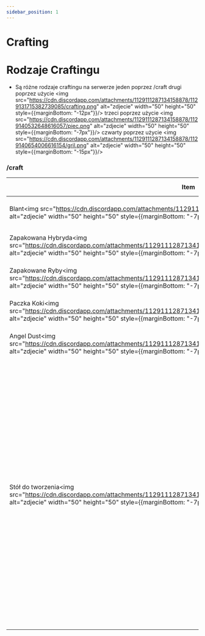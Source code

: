 ```yaml
---
sidebar_position: 1
---
```

# Crafting

# Rodzaje Craftingu

- Są różne rodzaje craftingu na serwerze jeden poprzez /craft drugi poprzez użycie <img src="https://cdn.discordapp.com/attachments/1129111287134158878/1129131715382739085/crafting.png" alt="zdjecie" width="50" height="50" style={{marginBottom: "-12px"}}/> trzeci poprzez użycie <img src="https://cdn.discordapp.com/attachments/1129111287134158878/1129140532648616057/piec.png" alt="zdjecie" width="50" height="50" style={{marginBottom: "-7px"}}/> czwarty poprzez użycie <img src="https://cdn.discordapp.com/attachments/1129111287134158878/1129140654006616154/gril.png" alt="zdjecie" width="50" height="50" style={{marginBottom: "-15px"}}/>

### /craft

| Item                  |Przedmioty |Czas Tworzenia|  
|------------           |-----------|---------|
| Blant<img src="https://cdn.discordapp.com/attachments/1129111287134158878/1129134979541106760/blant.png" alt="zdjecie" width="50" height="50" style={{marginBottom: "-7px"}}/>                 |     2x <img src="https://cdn.discordapp.com/attachments/1129111287134158878/1129133384115949618/baggedweed.png" alt="zdjecie" width="30" height="30" style={{marginBottom: "-7px"}}/><br>1x <img src="https://cdn.discordapp.com/attachments/1129111287134158878/1129133403636256840/bletki.png" alt="zdjecie" width="30" height="30" style={{marginBottom: "-7px"}}/>      |   2 sec | 
| Zapakowana Hybryda<img src="https://cdn.discordapp.com/attachments/1129111287134158878/1129133384115949618/baggedweed.png" alt="zdjecie" width="50" height="50" style={{marginBottom: "-7px"}}/>    |     1x <img src="https://cdn.discordapp.com/attachments/1129111287134158878/1129134632034631720/hybryda.png" alt="zdjecie" width="30" height="30" style={{marginBottom: "-7px"}}/> <br>1x <img src="https://cdn.discordapp.com/attachments/1129111287134158878/1129134648597950565/zip.png" alt="zdjecie" width="30" height="30" style={{marginBottom: "-7px"}}/>      |   5 sec | 
| Zapakowane Ryby<img src="https://cdn.discordapp.com/attachments/1129111287134158878/1129135203743444992/zapakowane_ryby.png" alt="zdjecie" width="50" height="50" style={{marginBottom: "-7px"}}/>       |     5x <img src="https://cdn.discordapp.com/attachments/1129111287134158878/1129135217572069396/fish.png" alt="zdjecie" width="30" height="30" style={{marginBottom: "-7px"}}/> <br>1x <img src="https://cdn.discordapp.com/attachments/1129111287134158878/1129135232646393956/box.png" alt="zdjecie" width="30" height="30" style={{marginBottom: "-7px"}}/>      |   2 sec |
| Paczka Koki<img src="https://cdn.discordapp.com/attachments/1129111287134158878/1129135433742303292/cokebrick70.png" alt="zdjecie" width="50" height="50" style={{marginBottom: "-7px"}}/>           |    4x <img src="https://cdn.discordapp.com/attachments/1129111287134158878/1129135453367451768/rawcoke90.png" alt="zdjecie" width="30" height="30" style={{marginBottom: "-7px"}}/> <br>1x <img src="https://cdn.discordapp.com/attachments/1129111287134158878/1129135232646393956/box.png" alt="zdjecie" width="30" height="30" style={{marginBottom: "-7px"}}/>       |   5 sec |
| Angel Dust<img src="https://cdn.discordapp.com/attachments/1129111287134158878/1129135705688395786/angeldust.png" alt="zdjecie" width="50" height="50" style={{marginBottom: "-7px"}}/>            |    3x <img src="https://cdn.discordapp.com/attachments/1129111287134158878/1129133384115949618/baggedweed.png" alt="zdjecie" width="30" height="30" style={{marginBottom: "-7px"}}/> <br>1x <img src="https://cdn.discordapp.com/attachments/1129111287134158878/1129135796390207618/water.png" alt="zdjecie" width="30" height="30" style={{marginBottom: "-7px"}}/>      |   5 sec |
| Stół do tworzenia<img src="https://cdn.discordapp.com/attachments/1129111287134158878/1129131715382739085/crafting.png" alt="zdjecie" width="50" height="50" style={{marginBottom: "-7px"}}/>     |    4x <img src="https://cdn.discordapp.com/attachments/1129111287134158878/1129136092600356974/cszklo.png" alt="zdjecie" width="30" height="30" style={{marginBottom: "-7px"}}/> <br>6x <img src="https://cdn.discordapp.com/attachments/1129111287134158878/1129136112238084157/czelazo.png" alt="zdjecie" width="30" height="30" style={{marginBottom: "-7px"}}/> <br>4x <img src="https://cdn.discordapp.com/attachments/1129111287134158878/1129136129136930908/cmiedz.png" alt="zdjecie" width="30" height="30" style={{marginBottom: "-7px"}}/> <br>4x <img src="https://cdn.discordapp.com/attachments/1129111287134158878/1129136141858263121/caluminium.png" alt="zdjecie" width="30" height="30" style={{marginBottom: "-7px"}}/> <br>100% <img src="https://cdn.discordapp.com/attachments/1129111287134158878/1129136161915408384/fixkit.png" alt="zdjecie" width="30" height="30" style={{marginBottom: "-7px"}}/> <br>100% <img src="https://cdn.discordapp.com/attachments/1129111287134158878/1129136224980971540/WEAPON_KNIFE.png" alt="zdjecie" width="30" height="30" style={{marginBottom: "-7px"}}/> <br>100% <img src="https://cdn.discordapp.com/attachments/1129111287134158878/1129136254097817600/lockpick.png" alt="zdjecie" width="30" height="30" style={{marginBottom: "-7px"}}/> <br>100% <img src="https://cdn.discordapp.com/attachments/1129111287134158878/1129136287077630082/WEAPON_PETROLCAN.png" alt="zdjecie" width="30" height="30" style={{marginBottom: "-7px"}}/> <br>100% <img src="https://cdn.discordapp.com/attachments/1129111287134158878/1129136307164155944/siekiera.png" alt="zdjecie" width="30" height="30" style={{marginBottom: "-7px"}}/> <br>100% <img src="https://cdn.discordapp.com/attachments/1129111287134158878/1129136340282388620/kilof.png" alt="zdjecie" width="30" height="30" style={{marginBottom: "-7px"}}/> <br>1x <img src="https://cdn.discordapp.com/attachments/1129111287134158878/1129136368614907974/kq_angle_grinder.png" alt="zdjecie" width="30" height="30" style={{marginBottom: "-7px"}}/> <br>1x <img src="https://cdn.discordapp.com/attachments/1129111287134158878/1129136386461671564/lighter.png" alt="zdjecie" width="30" height="30" style={{marginBottom: "-7px"}}/> <br>10x <img src="https://cdn.discordapp.com/attachments/1129111287134158878/1129136399296253972/cdeski.png" alt="zdjecie" width="30" height="30" style={{marginBottom: "-7px"}}/> <br>1x <img src="https://cdn.discordapp.com/attachments/1129111287134158878/1129136446016593930/drugscales.png" alt="zdjecie" width="30" height="30" style={{marginBottom: "-7px"}}/> <br>1x <img src="https://cdn.discordapp.com/attachments/1129111287134158878/1129136461782991071/torba.png" alt="zdjecie" width="30" height="30" style={{marginBottom: "-7px"}}/>, 1x <img src="https://cdn.discordapp.com/attachments/1129111287134158878/1129136475087306802/srubokret.png" alt="zdjecie" width="30" height="30" style={{marginBottom: "-7px"}}/>      |   25 sec|
